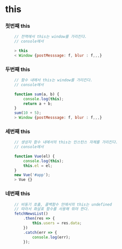 # this

### 첫번째 this
```javascript
    // 전역에서 this는 window를 가리킨다.
    // console에서
    
    > this
    < Window {postMesssage: f, blur : f,,,}
```    
    
### 두번째 this

```javascript
    // 함수 내에서 this는 window를 가리킨다.
    // console에서
    
    function sum(a, b) {
        console.log(this);
        return a + b;
    }
    sum(10 + 5);
    > Window {postMesssage: f, blur : f,,,}
```    
   
###  세번째 this

```javascript
    // 생성자 함수 내에서의 this는 인스턴스 자체를 가리킨다.
    // console에서
    
    function Vue(el) {
        console.log(this);
        this.el = el;
    }
    new Vue('#app');
    > Vue {}
```

### 네번째 this

```javascript
    // 비동기 호출, 콜백함수 안에서의 this는 undefined
    // 따라서 화살표 함수를 사용해 줘야 한다.
    fetchNewsList()
        .then(res => {
            this.users = res.data;
        })
        .catch(err => {
            console.log(err);
        });
```
